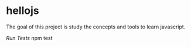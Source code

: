 # hellojs
The goal of this project is study the concepts and tools to learn javascript.

*Run Tests*
npm test
